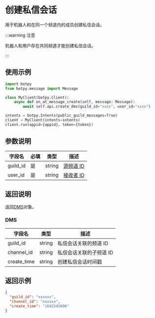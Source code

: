 # 创建私信会话

用于机器人和在同一个频道内的成员创建私信会话。

:::warning 注意

机器人和用户存在共同频道才能创建私信会话。

:::

## 使用示例

```python
import botpy
from botpy.message import Message

class MyClient(botpy.Client):
    async def on_at_message_create(self, message: Message):
        await self.api.create_dms(guild_id="xxxx", user_id="xxxx")

intents = botpy.Intents(public_guild_messages=True)
client = MyClient(intents=intents)
client.run(appid={appid}, token={token})
```

## 参数说明

| 字段名 | 必填 | 类型                        | 描述           |
| ------ | ---- | --------------------------- | -------------- |
| guild_id | 是   | string | [源频道 ID](../../model/guild.md) |
| user_id    | 是   | string | [接收者 ID](../../model/user.md)  |

## 返回说明

返回[DMS](#dms)对象。

### DMS

| 字段名      | 类型   | 描述                    |
| ----------- | ------ | ----------------------- |
| guild_id    | string | 私信会话关联的频道 ID   |
| channel_id  | string | 私信会话关联的子频道 ID |
| create_time | string | 创建私信会话时间戳      |

## 返回示例

```json
{
  "guild_id": "xxxxxx",
  "channel_id": "xxxxxx",
  "create_time": "1642545606"
}
```
